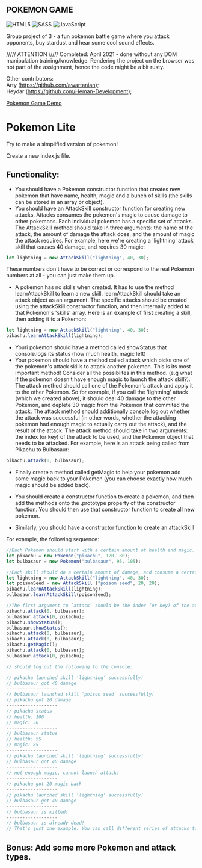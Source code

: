 <h2>POKEMON GAME</h2>

![HTML5](https://img.shields.io/badge/-HTML5-333333?style=flat&logo=HTML5)
![SASS](https://img.shields.io/badge/Sass-333333?style=flat&logo=sass&logoColor=CC6699)
![JavaScript](https://img.shields.io/badge/-JavaScript-333333?style=flat&logo=javascript)

Group project of 3 - a fun pokemon battle game where you attack opponents, buy stardust and hear some cool sound effects.

///// ATTENTION /////
Completed: April 2021 - done without any DOM manipulation training/knowledge.
Rendering the project on the browser was not part of the assignment, hence the code might be a bit rusty.  

Other contributors:      
Arty (https://github.com/awartanian);     
Heydar (https://github.com/Heman-Development);

[Pokemon Game Demo](https://sixra.github.io/bootcamp-p2-pokemon-game/)

# Pokemon Lite

Try to make a simplified version of pokemon!

Create a new index.js file.

## Functionality:

- You should have a Pokemon constructor function that creates new pokemon that have name, health, magic and a bunch of skills (the skills can be stored in an array or object).
- You should have an AttackSkill constructor function for creating new attacks. Attacks consumes the pokemon's magic to cause damage to other pokemons. Each individual pokemon has a specific set of attacks. The AttackSkill method should take in three arguments: the name of the attack, the amount of damage the attack does, and the amount of magic the attack requires. For example, here we're creating a 'lightning' attack skill that causes 40 damage, and requires 30 magic:

```javascript
let lightning = new AttackSkill("lightning", 40, 30);
```

These numbers don't have to be correct or correspond to the real Pokemon numbers at all - you can just make them up.

- A pokemon has no skills when created. It has to use the method learnAttackSkill to learn a new skill. learnAttackSkill should take an attack object as an argument. The specific attacks should be created using the attackSkill constructor function, and then internally added to that Pokemon's 'skills' array. Here is an example of first creating a skill, then adding it to a Pokemon:

```javascript
let lightning = new AttackSkill("lightning", 40, 30);
pikachu.learnAttackSkill(lightning);
```

- Youri pokemon should have a method called showStatus that console.logs its status (how much health, magic left)
- Your pokemon should have a method called attack which picks one of the pokemon's attack skills to attack another pokemon. This is its most important method! Consider all the possiblites in this method. (e.g what if the pokemon doesn't have enough magic to launch the attack skill?). The attack method should call one of the Pokemon's attack and apply it to the other Pokemon. So for example, if you call the 'lightning' attack (which we created above), it should deal 40 damage to the other Pokemon, and deplete 30 magic from the Pokemon that commited the attack. The attack method should additionally console.log out whether the attack was successful (in other words, whether the attacking pokemon had enough magic to actually carry out the attack), and the result of the attack. The attack method should take in two arguments: the index (or key) of the attack to be used, and the Pokemon object that needs to be attacked. For example, here is an attack being called from Pikachu to Bulbasaur:

```javascript
pikachu.attack(0, bulbasaur);
```

- Finally create a method called getMagic to help your pokemon add some magic back to your Pokemon (you can choose exactly how much magic should be added back).
- You should create a constructor function to create a pokemon, and then add the methods onto the .prototype property of the constructor function. You should then use that constructor function to create all new pokemon.

- Similarly, you should have a constructor function to create an attackSkill

For example, the following sequence:

```javascript
//Each Pokemon should start with a certain amount of health and magic. For example, here Pikachu starts with 120 health and 80 magic
let pikachu = new Pokemon("pikachu", 120, 80);
let bulbasaur = new Pokemon("bulbasaur", 95, 105);

//Each skill should do a certain amount of damage, and consume a certain amount of magic from the Pokemon that used the skill.
let lightning = new AttackSkill("lightning", 40, 30);
let poisonSeed = new AttackSkill ("poison seed", 20, 20);
pikachu.learnAttackSkill(lightning);
bulbasaur.learnAttackSkill(poisonSeed);

//The first argument to `attack` should be the index (or key) of the attack
pikachu.attack(0, bulbasaur);
bulbasaur.attack(0, pikachu);
pikachu.showStatus();
bulbasaur.showStatus();
pikachu.attack(0, bulbasaur);
pikachu.attack(0, bulbasaur);
pikachu.getMagic();
pikachu.attack(0, bulbasaur);
bulbasaur.attack(0, pikachu);

// should log out the following to the console:

// pikachu launched skill 'lightning' successfully!
// bulbasaur got 40 damage
-------------------
// bulbasaur launched skill 'poison seed' successfully!
// pikachu got 20 damage
-------------------
// pikachu status
// health: 100
// magic: 50
-------------------
// bulbasaur status
// health: 55
// magic: 85
-------------------
// pikachu launched skill 'lightning' successfully!
// bulbasaur got 40 damage
-------------------
// not enough magic, cannot launch attack!
-------------------
// pikachu got 20 magic back
-------------------
// pikachu launched skill 'lightning' successfully!
// bulbasaur got 40 damage
-------------------
// bulbasaur is killed!
-------------------
// bulbasaur is already dead!
// That's just one example. You can call different series of attacks to get different results!
```

## Bonus: Add some more Pokemon and attack types.
